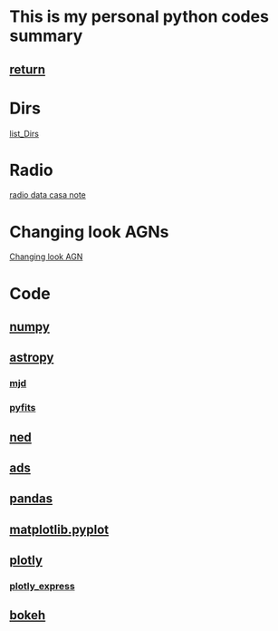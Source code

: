 # This is my personal python codes summary
## [return](../)

# Dirs
[list_Dirs](./Readme_list.md)




# Radio
[radio data casa note](https://brettlv.github.io/radiolearnnote)


# Changing look AGNs 
[Changing look AGN](https://brettlv.github.io/pythoncode/changinglookAGN)


# Code
## [numpy](https://docs.scipy.org/doc/numpy/index.html)
## [astropy](http://docs.astropy.org/en/stable/)
### [mjd](http://docs.astropy.org/en/stable/time/index.html)
### [pyfits](http://docs.astropy.org/en/stable/io/fits/index.html)
## [ned](http://ned.ipac.caltech.edu/forms/byname.html)
## [ads](https://ui.adsabs.harvard.edu/)
## [pandas](https://pandas.pydata.org/pandas-docs/stable/)
## [matplotlib.pyplot](https://matplotlib.org/3.1.1/gallery/index.html)
## [plotly](https://nbviewer.jupyter.org/github/brettlv/brettlv.github.io/blob/master/pythoncode/plotly.ipynb)
### [plotly_express](https://nbviewer.jupyter.org/github/brettlv/brettlv.github.io/blob/master/pythoncode/plotly_express_.ipynb)
## [bokeh](https://hub.gke.mybinder.org/user/bokeh-bokeh-notebooks-o660xo8h/notebooks/tutorial/00%20-%20Introduction%20and%20Setup.ipynb)

